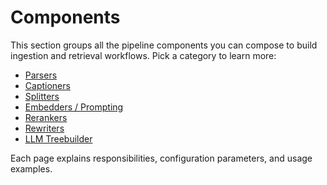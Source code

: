 # Components


This section groups all the pipeline components you can compose to build ingestion and retrieval workflows. Pick a category to learn more:

- [Parsers](./parsers.md)
- [Captioners](./captioners.md)
- [Splitters](./splitters.md)
- [Embedders / Prompting](./prompt.md)
- [Rerankers](./rerankers.md)
- [Rewriters](./rewriters.md)
- [LLM Treebuilder](./llm_treebuilder.md)

Each page explains responsibilities, configuration parameters, and usage examples.


